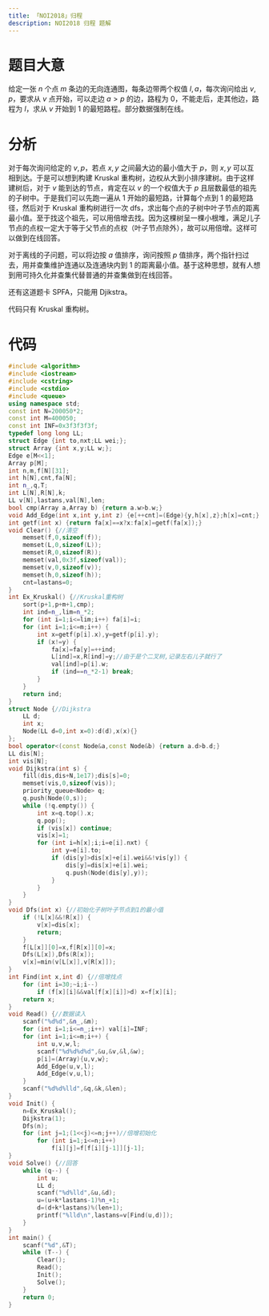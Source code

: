 ```yaml
---
title: 「NOI2018」归程
description: NOI2018 归程 题解
---
```


# 题目大意

给定一张 $n$ 个点 $m$ 条边的无向连通图，每条边带两个权值 $l,a$，每次询问给出 $v,p$，要求从 $v$ 点开始，可以走边 $a>p$ 的边，路程为 $0$，不能走后，走其他边，路程为 $l$，求从 $v$ 开始到 $1$ 的最短路程。部分数据强制在线。

# 分析

对于每次询问给定的 $v,p$，若点 $x,y$ 之间最大边的最小值大于 $p$，则 $x,y$ 可以互相到达。于是可以想到构建 Kruskal 重构树，边权从大到小排序建树。由于这样建树后，对于 $v$ 能到达的节点，肯定在以 $v$ 的一个权值大于 $p$ 且层数最低的祖先的子树中。于是我们可以先跑一遍从 $1$ 开始的最短路，计算每个点到 $1$ 的最短路径，然后对于 Kruskal 重构树进行一次 dfs，求出每个点的子树中叶子节点的距离最小值。至于找这个祖先，可以用倍增去找。因为这棵树呈一棵小根堆，满足儿子节点的点权一定大于等于父节点的点权（叶子节点除外），故可以用倍增。这样可以做到在线回答。

对于离线的子问题，可以将边按 $a$ 值排序，询问按照 $p$ 值排序，两个指针扫过去，用并查集维护连通以及连通块内到 $1$ 的距离最小值。基于这种思想，就有人想到用可持久化并查集代替普通的并查集做到在线回答。

还有这道题卡 SPFA，只能用 Djikstra。

代码只有 Kruskal 重构树。

# 代码

```cpp
#include <algorithm>
#include <iostream>
#include <cstring>
#include <cstdio>
#include <queue>
using namespace std;
const int N=200050*2;
const int M=400050;
const int INF=0x3f3f3f3f;
typedef long long LL;
struct Edge {int to,nxt;LL wei;};
struct Array {int x,y;LL w;};
Edge e[M<<1];
Array p[M];
int n,m,f[N][31];
int h[N],cnt,fa[N];
int n_,q,T;
int L[N],R[N],k;
LL v[N],lastans,val[N],len;
bool cmp(Array a,Array b) {return a.w>b.w;}
void Add_Edge(int x,int y,int z) {e[++cnt]=(Edge){y,h[x],z};h[x]=cnt;}
int getf(int x) {return fa[x]==x?x:fa[x]=getf(fa[x]);}
void Clear() {//清空 
	memset(f,0,sizeof(f));
	memset(L,0,sizeof(L));
	memset(R,0,sizeof(R));
	memset(val,0x3f,sizeof(val));
	memset(v,0,sizeof(v));
	memset(h,0,sizeof(h));
	cnt=lastans=0;
}
int Ex_Kruskal() {//Kruskal重构树 
	sort(p+1,p+m+1,cmp);
	int ind=n_,lim=n_*2;
	for (int i=1;i<=lim;i++) fa[i]=i;
	for (int i=1;i<=m;i++) {
		int x=getf(p[i].x),y=getf(p[i].y);
		if (x!=y) {
			fa[x]=fa[y]=++ind;
			L[ind]=x,R[ind]=y;//由于是个二叉树,记录左右儿子就行了 
			val[ind]=p[i].w;
			if (ind==n_*2-1) break;
		}
	}
	return ind;
}
struct Node {//Dijkstra 
	LL d;
	int x;
	Node(LL d=0,int x=0):d(d),x(x){}
};
bool operator<(const Node&a,const Node&b) {return a.d>b.d;}
LL dis[N];
int vis[N];
void Dijkstra(int s) {
	fill(dis,dis+N,1e17);dis[s]=0;
	memset(vis,0,sizeof(vis));
	priority_queue<Node> q;
	q.push(Node(0,s));
	while (!q.empty()) {
		int x=q.top().x;
		q.pop();
		if (vis[x]) continue;
		vis[x]=1;
		for (int i=h[x];i;i=e[i].nxt) {
			int y=e[i].to;
			if (dis[y]>dis[x]+e[i].wei&&!vis[y]) {
				dis[y]=dis[x]+e[i].wei;
				q.push(Node(dis[y],y));
			}
		}
	}
}
void Dfs(int x) {//初始化子树叶子节点到1的最小值 
	if (!L[x]&&!R[x]) {
		v[x]=dis[x];
		return;
	}
	f[L[x]][0]=x,f[R[x]][0]=x;
	Dfs(L[x]),Dfs(R[x]);
	v[x]=min(v[L[x]],v[R[x]]);
}
int Find(int x,int d) {//倍增找点 
	for (int i=30;~i;i--)
		if (f[x][i]&&val[f[x][i]]>d) x=f[x][i];
	return x;
}
void Read() {//数据读入 
	scanf("%d%d",&n_,&m);
	for (int i=1;i<=n_;i++) val[i]=INF;
	for (int i=1;i<=m;i++) {
		int u,v,w,l;
		scanf("%d%d%d%d",&u,&v,&l,&w);
		p[i]=(Array){u,v,w};
		Add_Edge(u,v,l);
		Add_Edge(v,u,l);
	}
	scanf("%d%d%lld",&q,&k,&len);
}
void Init() {
	n=Ex_Kruskal(); 
	Dijkstra(1);
	Dfs(n);
	for (int j=1;(1<<j)<=n;j++)//倍增初始化 
		for (int i=1;i<=n;i++)
			f[i][j]=f[f[i][j-1]][j-1];
}
void Solve() {//回答 
	while (q--) {
		int u;
		LL d;
		scanf("%d%lld",&u,&d);
		u=(u+k*lastans-1)%n_+1;
		d=(d+k*lastans)%(len+1);
		printf("%lld\n",lastans=v[Find(u,d)]);
	}
}
int main() {
	scanf("%d",&T);
	while (T--) {
		Clear();
		Read();
		Init();
		Solve();
	}
	return 0;
}
```

